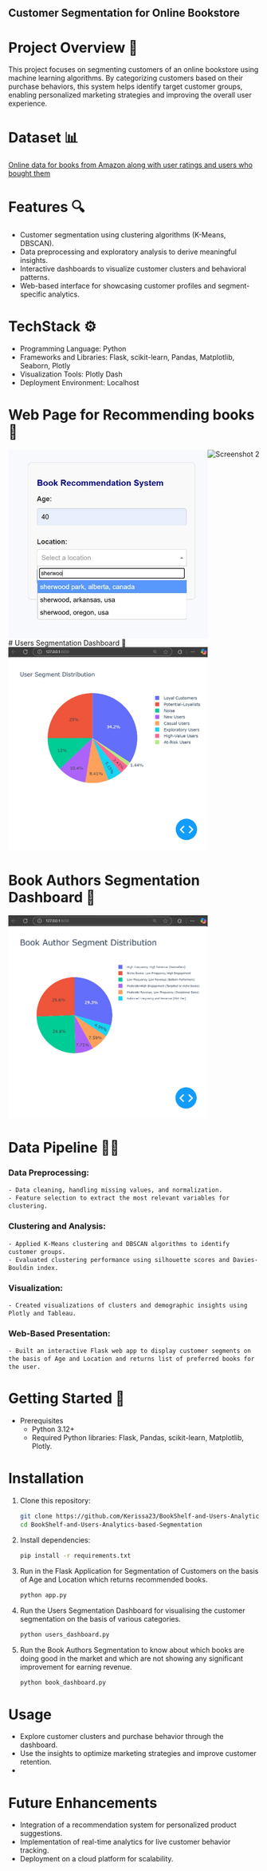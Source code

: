 ## Customer Segmentation for Online Bookstore
# Project Overview 🌟
This project focuses on segmenting customers of an online bookstore using machine learning algorithms. By categorizing customers based on their purchase behaviors, this system helps identify target customer groups, enabling personalized marketing strategies and improving the overall user experience.

# Dataset 📊
[Online data for books from Amazon along with user ratings and users who bought them](https://www.kaggle.com/datasets/saurabhbagchi/books-dataset)

# Features 🔍
- Customer segmentation using clustering algorithms (K-Means, DBSCAN).
- Data preprocessing and exploratory analysis to derive meaningful insights.
- Interactive dashboards to visualize customer clusters and behavioral patterns.
- Web-based interface for showcasing customer profiles and segment-specific analytics.

# TechStack ⚙️
- Programming Language: Python
- Frameworks and Libraries: Flask, scikit-learn, Pandas, Matplotlib, Seaborn, Plotly
- Visualization Tools: Plotly Dash
- Deployment Environment: Localhost

# Web Page for Recommending books 📸
<div style="display: flex; justify-content: space-around;">
    <img src="bookstore_.jpg" alt="Screenshot 1" width="400" />
    <img src="path_to_your_screenshot3.png" alt="Screenshot 2" width="400" />
</div>
# Users Segmentation Dashboard 📸
<img src="Users_Dashboard.jpg" width="400" />

# Book Authors Segmentation Dashboard 📸
<img src="Book_Author_Segmentation.jpg" width="400" />

# Data Pipeline 🧑‍💻
### Data Preprocessing:
    - Data cleaning, handling missing values, and normalization.
    - Feature selection to extract the most relevant variables for clustering.
### Clustering and Analysis:
    - Applied K-Means clustering and DBSCAN algorithms to identify customer groups.
    - Evaluated clustering performance using silhouette scores and Davies-Bouldin index.
### Visualization:
    - Created visualizations of clusters and demographic insights using Plotly and Tableau.
### Web-Based Presentation:
    - Built an interactive Flask web app to display customer segments on the basis of Age and Location and returns list of preferred books for the user.
    
# Getting Started 🚀
- Prerequisites
    - Python 3.12+
    - Required Python libraries: Flask, Pandas, scikit-learn, Matplotlib, Plotly.
  
# Installation 
1. Clone this repository:
   ```bash
   git clone https://github.com/Kerissa23/BookShelf-and-Users-Analytics-based-Segmentation.git
   cd BookShelf-and-Users-Analytics-based-Segmentation
2. Install dependencies:
    ```bash
    pip install -r requirements.txt  
3. Run in the Flask Application for Segmentation of Customers on the basis of Age and Location which returns recommended books.
   ```bash
   python app.py  
4. Run the Users Segmentation Dashboard for visualising the customer segmentation on the basis of various categories.
   ```bash
   python users_dashboard.py
5. Run the Book Authors Segmentation to know about which books are doing good in the market and which are not showing any significant improvement for earning revenue.
   ```bash
   python book_dashboard.py

# Usage
- Explore customer clusters and purchase behavior through the dashboard.
- Use the insights to optimize marketing strategies and improve customer retention.
- 
# Future Enhancements
- Integration of a recommendation system for personalized product suggestions.
- Implementation of real-time analytics for live customer behavior tracking.
- Deployment on a cloud platform for scalability.
